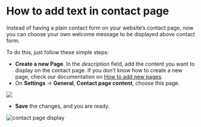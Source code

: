 # How to add text in contact page

Instead of having a plain contact form on your website’s contact page, now you can choose your own welcome message to be displayed above contact form.

To do this, just  follow these simple steps:

-   **Create a new Page**. In the  _description_  field, add the content you want to display on the contact page. If you don’t know how to create a new page, check our documentation on [How to add new pages](Content-Add-pages.md).
-   On  **Settings**  ->  **General**,  **Contact page content**, choose this page.

![](https://raw.githubusercontent.com/yclas/guides/master/images/contact%20page%20final.png)
- **Save** the changes, and you are ready.

![contact page display](https://raw.githubusercontent.com/yclas/guides/master/images/contact%20page%20display.png)


